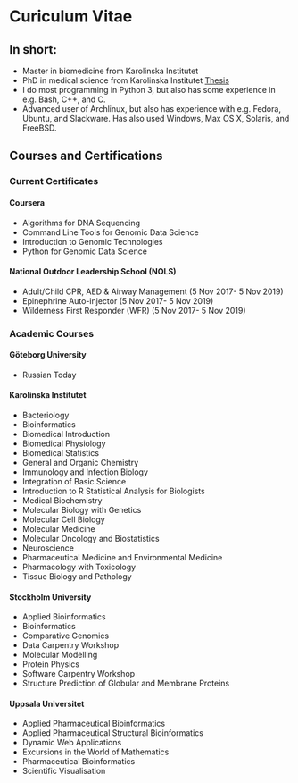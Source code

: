 # Curiculum Vitae

## In short:
* Master in biomedicine from Karolinska Institutet
* PhD in medical science from Karolinska Institutet [Thesis](https://openarchive.ki.se/xmlui/handle/10616/45893)
* I do most programming in Python 3, but also has some experience in e.g. Bash, C++, and C.
* Advanced user of Archlinux, but also has experience with e.g. Fedora, Ubuntu, and Slackware. Has also used Windows, Max OS X, Solaris, and FreeBSD.

## Courses and Certifications

### Current Certificates

#### Coursera
- Algorithms for DNA Sequencing
- Command Line Tools for Genomic Data Science
- Introduction to Genomic Technologies
- Python for Genomic Data Science

#### National Outdoor Leadership School (NOLS)
- Adult/Child CPR, AED & Airway Management (5 Nov 2017- 5 Nov 2019)
- Epinephrine Auto-injector (5 Nov 2017- 5 Nov 2019)
- Wilderness First Responder (WFR) (5 Nov 2017- 5 Nov 2019)

### Academic Courses

#### Göteborg University
- Russian Today

#### Karolinska Institutet
- Bacteriology
- Bioinformatics
- Biomedical Introduction
- Biomedical Physiology
- Biomedical Statistics
- General and Organic Chemistry
- Immunology and Infection Biology
- Integration of Basic Science
- Introduction to R Statistical Analysis for Biologists
- Medical Biochemistry
- Molecular Biology with Genetics
- Molecular Cell Biology
- Molecular Medicine
- Molecular Oncology and Biostatistics
- Neuroscience
- Pharmaceutical Medicine and Environmental Medicine
- Pharmacology with Toxicology
- Tissue Biology and Pathology

#### Stockholm University
- Applied Bioinformatics
- Bioinformatics
- Comparative Genomics
- Data Carpentry Workshop
- Molecular Modelling
- Protein Physics
- Software Carpentry Workshop
- Structure Prediction of Globular and Membrane Proteins

#### Uppsala Universitet
- Applied Pharmaceutical Bioinformatics
- Applied Pharmaceutical Structural Bioinformatics
- Dynamic Web Applications
- Excursions in the World of Mathematics
- Pharmaceutical Bioinformatics
- Scientific Visualisation
